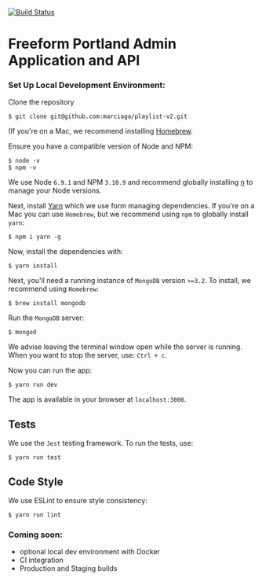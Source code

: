 [![Build Status](https://semaphoreci.com/api/v1/freeformportland/kffp-admin/branches/master/badge.svg)](https://semaphoreci.com/freeformportland/kffp-admin)

# Freeform Portland Admin Application and API

### Set Up Local Development Environment:

Clone the repository
```
$ git clone git@github.com:marciaga/playlist-v2.git
```
(If you're on a Mac, we recommend installing [Homebrew](http://brew.sh/).

Ensure you have a compatible version of Node and NPM:
```
$ node -v
$ npm -v
```
We use Node `6.9.1` and NPM `3.10.9` and recommend globally installing [n](https://github.com/tj/n) to manage your Node versions.

Next, install [Yarn](https://yarnpkg.com/) which we use form managing dependencies. If you're on a Mac you can use `Homebrew`, but we recommend using `npm` to globally install `yarn`:
```
$ npm i yarn -g
```

Now, install the dependencies with:
```
$ yarn install
```

Next, you'll need a running instance of `MongoDB` version `>=3.2`. To install, we recommend using `Homebrew`:
```
$ brew install mongodb
```

Run the `MongoDB` server:
```
$ mongod
```
We advise leaving the terminal window open while the server is running. When you want to stop the server, use: `Ctrl + c`.

Now you can run the app:
```
$ yarn run dev
```

The app is available in your browser at `localhost:3000`.

## Tests
We use the `Jest` testing framework.
To run the tests, use:
```
$ yarn run test
```

## Code Style
We use ESLint to ensure style consistency:
```
$ yarn run lint
```

### Coming soon:
* optional local dev environment with Docker
* CI integration
* Production and Staging builds
